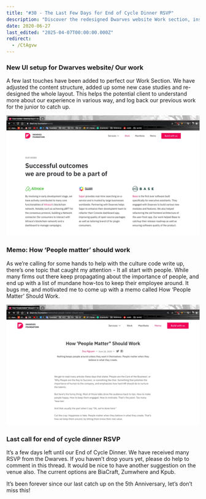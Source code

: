 ```yaml
---
title: "#30 - The Last Few Days for End of Cycle Dinner RSVP"
description: "Discover the redesigned Dwarves website Work section, insights on company culture with 'People Matter,' and RSVP details for the upcoming End of Cycle Dinner."
date: 2020-06-27
last_edited: "2025-04-07T00:00:00.000Z"
redirect:
  - /CtAgvw
---
```


### New UI setup for Dwarves website/ Our work

A few last touches have been added to perfect our Work Section. We have adjusted the content structure, added up some new case studies and re-designed the whole layout. This helps the potential client to understand more about our experience in various way, and log back our previous work for the junior to catch up.

![](assets/notion-image-1744007051074-a24ku.webp)

### Memo: How ‘People matter’ should work

As we’re calling for some hands to help with the culture code write up, there’s one topic that caught my attention - It all start with people. While many firms out there keep propagating about the importance of people, and end up with a list of mundane how-tos to keep their employee around. It bugs me, and motivated me to come up with a memo called How ‘People Matter’ Should Work.

![](assets/notion-image-1744007051632-elug0.webp)

### Last call for end of cycle dinner RSVP

It’s a few days left until our End of Cycle Dinner. We have received many RSVP from the Dwarves. If you haven’t drop yours yet, please do help to comment in this thread. It would be nice to have another suggestion on the venue also. The current options are BiaCraft, Zumwhere and Kpub.

It’s been forever since our last catch up on the 5th Anniversary, let’s don’t miss this!
